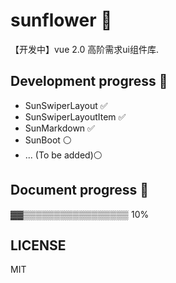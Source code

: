 # sunflower 🌼

【开发中】vue 2.0 高阶需求ui组件库.

## Development progress 🤪

* SunSwiperLayout ✅
* SunSwiperLayoutItem ✅
* SunMarkdown ✅
* SunBoot ⚪
* ... (To be added)⚪

## Document progress 📕

▓▓▒▒▒▒▒▒▒▒▒▒▒▒▒▒▒▒▒ 10%

## LICENSE
MIT
